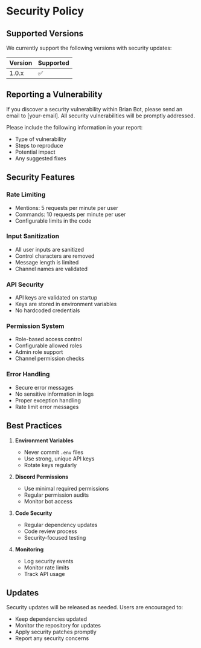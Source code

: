 # Security Policy

## Supported Versions

We currently support the following versions with security updates:

| Version | Supported          |
| ------- | ------------------ |
| 1.0.x   | :white_check_mark: |

## Reporting a Vulnerability

If you discover a security vulnerability within Brian Bot, please send an email to [your-email]. All security vulnerabilities will be promptly addressed.

Please include the following information in your report:
- Type of vulnerability
- Steps to reproduce
- Potential impact
- Any suggested fixes

## Security Features

### Rate Limiting
- Mentions: 5 requests per minute per user
- Commands: 10 requests per minute per user
- Configurable limits in the code

### Input Sanitization
- All user inputs are sanitized
- Control characters are removed
- Message length is limited
- Channel names are validated

### API Security
- API keys are validated on startup
- Keys are stored in environment variables
- No hardcoded credentials

### Permission System
- Role-based access control
- Configurable allowed roles
- Admin role support
- Channel permission checks

### Error Handling
- Secure error messages
- No sensitive information in logs
- Proper exception handling
- Rate limit error messages

## Best Practices

1. **Environment Variables**
   - Never commit `.env` files
   - Use strong, unique API keys
   - Rotate keys regularly

2. **Discord Permissions**
   - Use minimal required permissions
   - Regular permission audits
   - Monitor bot access

3. **Code Security**
   - Regular dependency updates
   - Code review process
   - Security-focused testing

4. **Monitoring**
   - Log security events
   - Monitor rate limits
   - Track API usage

## Updates

Security updates will be released as needed. Users are encouraged to:
- Keep dependencies updated
- Monitor the repository for updates
- Apply security patches promptly
- Report any security concerns 